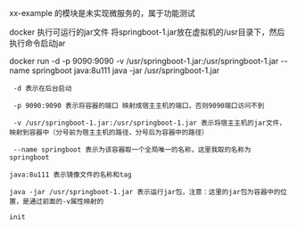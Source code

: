 xx-example  的模块是未实现微服务的，属于功能测试

docker 
执行可运行的jar文件
       将springboot-1.jar放在虚拟机的/usr目录下，然后执行命令启动jar

docker run -d -p 9090:9090 -v /usr/springboot-1.jar:/usr/springboot-1.jar --name springboot java:8u111 java -jar /usr/springboot-1.jar
 

 

     -d 表示在后台启动

     -p 9090:9090 表示将容器的端口 映射成宿主主机的端口，否则9090端口访问不到

     -v /usr/springboot-1.jar:/usr/springboot-1.jar 表示将宿主主机的jar文件，映射到容器中（分号前为宿主主机的路径，分号后为容器中的路径）

     --name springboot 表示为该容器取一个全局唯一的名称，这里我取的名称为springboot

    java:8u111 表示镜像文件的名称和tag

    java -jar /usr/springboot-1.jar 表示运行jar包，注意：这里的jar包为容器中的位置，是通过前面的-v属性映射的 
    
    init